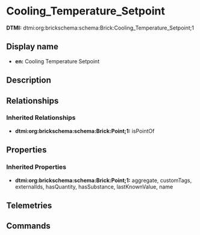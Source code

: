 # Cooling_Temperature_Setpoint
**DTMI:** dtmi:org:brickschema:schema:Brick:Cooling_Temperature_Setpoint;1
## Display name
- **en:** Cooling Temperature Setpoint
## Description
## Relationships
### Inherited Relationships
* **dtmi:org:brickschema:schema:Brick:Point;1:** isPointOf
## Properties
### Inherited Properties
* **dtmi:org:brickschema:schema:Brick:Point;1:** aggregate, customTags, externalIds, hasQuantity, hasSubstance, lastKnownValue, name
## Telemetries
## Commands
